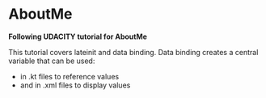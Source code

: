 # AboutMe
<b>Following UDACITY tutorial for AboutMe</b>

This tutorial covers lateinit and data binding. Data binding creates a central variable that can be used:
* in .kt files to reference values
* and in .xml files to display values
